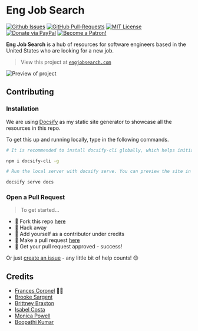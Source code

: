 # Eng Job Search

[![Github Issues](https://img.shields.io/github/issues/FrancesCoronel/hire-me.svg?style=flat-square)](https://github.com/FrancesCoronel/hire-me/issues) [![GitHub Pull-Requests](https://img.shields.io/github/issues-pr/FrancesCoronel/hire-me.svg?style=flat-square)](https://github.com/FrancesCoronel/hire-me/pulls) [![MIT License](https://img.shields.io/:license-mit-blue.svg?style=flat-square)](http://badges.mit-license.org) [![Donate via PayPal](https://img.shields.io/badge/Donate-PayPal-blue.svg?style=flat-square)](http://paypal.me/francescoronel) [![Become a Patron!](https://img.shields.io/badge/Patreon-Become%20a%20Patron!-orange.svg?style=flat-square)](https://www.patreon.com/francescoronel)

**Eng Job Search** is a hub of resources for software engineers based in the United States who are looking for a new job.

> View this project at [`engjobsearch.com`](https://engjobsearch.com)

![Preview of project](docs/img/eng-job-search.png)

## Contributing

### Installation

We are using [Docsify](https://docsify.js.org/) as my static site generator to showcase all the resources in this repo.

To get this up and running locally, type in the following commands.

```bash
# It is recommended to install docsify-cli globally, which helps initializing and previewing the website locally.

npm i docsify-cli -g

# Run the local server with docsify serve. You can preview the site in your browser on http://localhost:3000.

docsify serve docs
```

### Open a Pull Request

> To get started...

- 🍴 Fork this repo [here](https://github.com/FrancesCoronel/hire-me#fork-destination-box)
- 🔨 Hack away
- 👥 Add yourself as a contributor under credits
- 🔧 Make a pull request [here](https://github.com/FrancesCoronel/hire-me/compare)
- 🎉 Get your pull request approved - success!

Or just [create an issue](https://github.com/FrancesCoronel/hire-me/issues) - any little bit of help counts! 😊

## Credits

- [Frances Coronel](http://francescoronel.com) 🍫🍓
- [Brooke Sargent](https://github.com/brookesargent)
- [Brittney Braxton](https://github.com/mintii)
- [Isabel Costa](https://github.com/isabelcosta)
- [Monica Powell](https://github.com/m0nica)
- [Boopathi Kumar](https://github.com/boopathikumar018)
